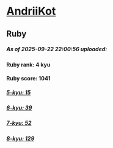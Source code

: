 # [AndriiKot](https://www.codewars.com/users/AndriiKot) 
## Ruby

##### As of 2025-09-22 22:00:56 uploaded:

#### Ruby rank: 4 kyu

#### Ruby score: 1041

##### [5-kyu: 15](https://github.com/AndriiKot/Ruby__CodeWars/tree/main/kyu-5)

##### [6-kyu: 39](https://github.com/AndriiKot/Ruby__CodeWars/tree/main/kyu-6)

##### [7-kyu: 52](https://github.com/AndriiKot/Ruby__CodeWars/tree/main/kyu-7)

##### [8-kyu: 129](https://github.com/AndriiKot/Ruby__CodeWars/tree/main/kyu-8)

